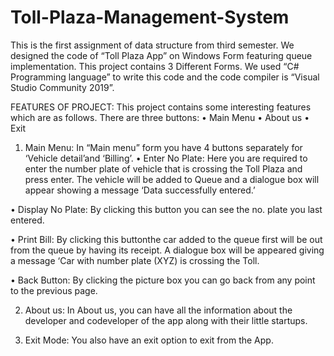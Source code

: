 # Toll-Plaza-Management-System
This is the first assignment of data structure from third semester. We designed the code of “Toll Plaza App” on Windows Form featuring queue implementation. This project contains 3 Different Forms. We used “C# Programming language” to write this code and the code compiler is “Visual Studio Community 2019”.

FEATURES OF PROJECT: This project contains some interesting features which are as follows. There are three buttons:
• Main Menu
• About us
• Exit

1. Main Menu:
 In “Main menu” form you have 4 buttons separately for ‘Vehicle detail’and ‘Billing’.
 • Enter No Plate: Here you are required to enter the number plate of vehicle that is crossing the Toll Plaza and press enter. The vehicle will be added to Queue and a dialogue box will appear showing a message ‘Data successfully entered.’
 
 • Display No Plate: By clicking this button you can see the no. plate you last entered.
 
 • Print Bill: By clicking this buttonthe car added to the queue first will be out from the queue by having its receipt. A dialogue box will be appeared giving a message ‘Car with number plate (XYZ) is crossing the Toll.
 
 • Back Button:
 By clicking the picture box you can go back from any point to the previous page.
 
 2. About us:
 In About us, you can have all the information about the developer and codeveloper of the app along with their little startups.
 
 3. Exit Mode:
 You also have an exit option to exit from the App. 
